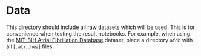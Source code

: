 # Data

This directory should include all raw datasets which will be used. This is for convenience when
testing the result notebooks. For example, when using the [MIT-BIH Atrial Fibrillation Database](https://physionet.org/content/afdb/1.0.0/) dataset, place a directory `afdb` with all [`.atr`,`.hea`] files.
